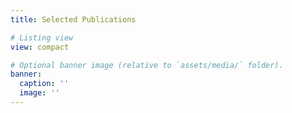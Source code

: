 ```yaml
---
title: Selected Publications

# Listing view
view: compact

# Optional banner image (relative to `assets/media/` folder).
banner:
  caption: ''
  image: ''
---
```

